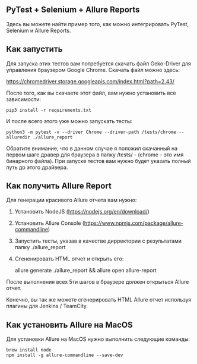 PyTest + Selenium + Allure Reports
----------------------------------
Здесь вы можете найти пример того, как можно 
интегрировать PyTest, Selenium и Allure Reports.


Как запустить
-------------

Для запуска этих тестов вам потребуется скачать файл Geko-Driver для
управления браузером Google Chrome.
Скачать файл можно здесь:

https://chromedriver.storage.googleapis.com/index.html?path=2.43/

После того, как вы скачаете этот файл, вам нужно установить
все зависимости:

    pip3 install -r requirements.txt
    
И после всего этого уже можно запускать тесты:

    python3 -m pytest -v --driver Chrome --driver-path /tests/chrome --alluredir ./allure_report

Обратите внимание, что в данном случае я положил скачанный 
на первом шаге дравер для браузера в папку /tests/ -
(chrome - это имя бинарного файла). При запуске тестов вам нужно
будет указать полный путь до этого драйвера.


Как получить Allure Report
--------------------------

Для генерации красивого Allure отчета вам нужно:

1) Установить NodeJS (https://nodejs.org/en/download/)
2) Установить Allure Console (https://www.npmjs.com/package/allure-commandline)
3) Запустить тесты, указав в качестве дирректории с результатами
папку ./allure_report
4) Сгененировать HTML отчет и открыть его:


    allure generate ./allure_report  &&  allure open allure-report


После выполнения всех 5ти шагов в браузере должен открыться Allure отчет.

Конечно, вы так же можете сгенерировать HTML Allure отчет
используя плагины для Jenkins / TeamCity.


Как установить Allure на MacOS
------------------------------

Для установки Allure на MacOS нужно выполнить следующие команды:

    brew install node
    npm install -g allure-commandline --save-dev
